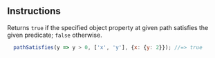 ## Instructions


Returns `true` if the specified object property at given path satisfies the
given predicate; `false` otherwise.

```js
  pathSatisfies(y => y > 0, ['x', 'y'], {x: {y: 2}}); //=> true
```
